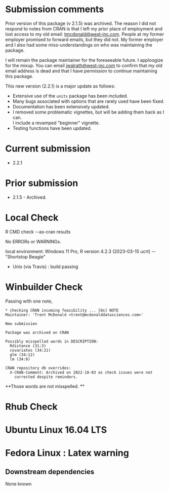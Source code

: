 # Submission comments

Prior version of this package (v 2.1.5) was archived.  The reason I did not respond
to notes from CRAN is that 
I left my prior place of employment and lost access to my old email: tmcdonald@west-inc.com. 
People at my former employer promised to forward emails, but they did not. My 
former employer and I also 
had some miss-understandings on who was maintaining the package. 

I will remain the package maintainer for the foreseeable future. 
I apploogize for the mixup.  You can email jwalrath@west-inc.com to confirm that 
my old email address is dead and that I have permission to continue maintaining 
this package. 

This new version (2.2.1) is a major update as follows:

* Extensive use of the `units` package has been included. 
* Many bugs associated with options that are rarely used have been fixed. 
* Documentation has been extensively updated. 
* I removed some problematic vignettes, but will be adding them back as I can.  
I include a revamped "beginner" vignette. 
* Testing functions have been updated.

# Current submission

* 2.2.1

# Prior submission

* 2.1.5 - Archived.  

# Local Check

R CMD check --as-cran results

No ERRORs or WARNINGs. 

local environment:
Windows 11 Pro, R version 4.2.3 (2023-03-15 ucrt) -- "Shortstop Beagle"

* Unix (via Travis) : build passing

# Winbuilder Check

Passing with one note,

```
* checking CRAN incoming feasibility ... [8s] NOTE
Maintainer: 'Trent McDonald <trent@mcdonalddatasciences.com>'

New submission

Package was archived on CRAN

Possibly misspelled words in DESCRIPTION:
  Rdistance (31:3)
  covariates (34:21)
  glm (34:12)
  lm (34:6)

CRAN repository db overrides:
  X-CRAN-Comment: Archived on 2022-10-03 as check issues were not
    corrected despite reminders.
```

**Those words are not misspelled. **

# Rhub Check



# Ubuntu Linux 16.04 LTS 


# Fedora Linux : Latex warning


## Downstream dependencies
None known
